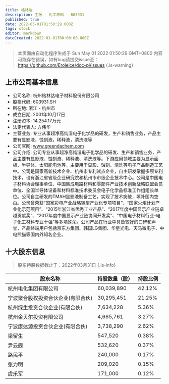 ```yaml
---
title: 格林达
description: 主板 - 化工原料 - 603931
published: true
date: 2022-05-01T01:50:29.000Z
tags: stock
editor: markdown
dateCreated: 2022-01-01T00:00:00.000Z
---
```


> 本页面由自动化程序生成于 Sun May 01 2022 01:50:29 GMT+0800
> 内容可能存在错误，如有bug请提交issue至：https://github.com/Eroleice/doc-pi/issues
{.is-warning}

## 上市公司基本信息
- 公司名称: 杭州格林达电子材料股份有限公司
- 股票代码: 603931.SH
- 所在地: 浙江 - 杭州市
- 成立日期: 2001年10月17日
- 注册资本: 14,254.17万元
- 法定代表人: 方伟华
- 主营业务: 专业从事超净高纯湿电子化学品的研发，生产和销售业务，产品主要有显影液，蚀刻液，稀释液，清洗液等
- 公司官网: www.greendachem.com
- 公司介绍: 公司专业从事超净高纯湿电子化学品的研发、生产和销售业务，产品主要有显影液、蚀刻液、稀释液、清洗液等。下游应用领域主要为显示面板、半导体、太阳能电池等，主要用于显影、蚀刻、清洗等电子产品制造工艺中。公司是国家高新技术企业、杭州市专利试点企业，自主研发掌握多项专利技术，设有浙江省省级企业研究院和杭州市市级企业技术中心。公司是中国电子材料协会理事单位、中国集成电路材料和零部件产业技术创新战略联盟会员单位、全国半导体设备和材料标准技术委员会电子化学品标准工作组组长单位。公司自主研发的TMAH显影液制备工艺，实现了技术突破，填补国内空白。公司曾荣获“国家彩电产业战略转型产业化专项项目”、“国家火炬计划产业化示范项目”、“2015年浙江省优秀工业产品”、“2017年度中国显示产业链卓越贡献奖”、“2017年度中国显示产业链协同开发奖”、“中国电子材料行业-电子化工材料专业十强”等多项殊荣。公司产品在行业中具备较好的口碑和声誉，产品终端用户包括京东方集团、韩国LG集团、华星光电、天马微电子、中电熊猫等国内外知名企业。


## 十大股东信息
> 股东持股数据截止于：2022年03月31日
{.is-info}

| 股东名称 | 持股数量（股） | 持股比例 |
| --- | --- | --- |
| 杭州电化集团有限公司 | 60,039,890 | 42.12% |
| 宁波聚合股权投资合伙企业(有限合伙) | 30,295,451 | 21.25% |
| 杭州绿生投资合伙企业(有限合伙) | 7,634,228 | 5.36% |
| 杭州金贝尔投资有限公司 | 4,665,761 | 3.27% |
| 宁波康达源投资合伙企业(有限合伙) | 3,738,290 | 2.62% |
| 梁留生 | 547,520 | 0.38% |
| 尹云舰 | 532,620 | 0.37% |
| 路民平 | 240,000 | 0.17% |
| 张力明 | 209,020 | 0.15% |
| 虞乐军 | 171,000 | 0.12% |





